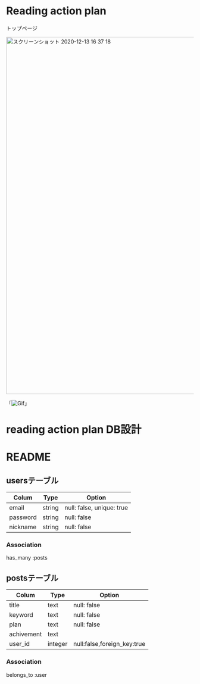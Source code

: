 # Reading action plan
トップページ

<img width="960" alt="スクリーンショット 2020-12-13 16 37 18" src="https://user-images.githubusercontent.com/66189601/102006536-3c719500-3d65-11eb-99ce-4b0eb7b73556.png">

「![Gif](https://github.com/kotaro-imao/reading_ap.wiki.git)」


# reading action plan DB設計
# README

## usersテーブル
|Colum|Type|Option|
|-----|----|------|
|email|string|null: false, unique: true|
|password|string|null: false|
|nickname|string|null: false|

### Association
has_many :posts

## postsテーブル
|Colum|Type|Option|
|-----|----|------|
|title|text|null: false|
|keyword|text|null: false|
|plan|text|null: false|
|achivement|text||
|user_id|integer|null:false,foreign_key:true|


### Association
belongs_to :user

<!-- This README would normally document whatever steps are necessary to get the
application up and running.

Things you may want to cover:

* Ruby version

* System dependencies

* Configuration

* Database creation

* Database initialization

* How to run the test suite

* Services (job queues, cache servers, search engines, etc.)

* Deployment instructions

* ... -->
